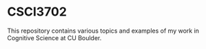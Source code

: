 # CSCI3702
This repository contains various topics and examples of my work in Cognitive Science at CU Boulder.
